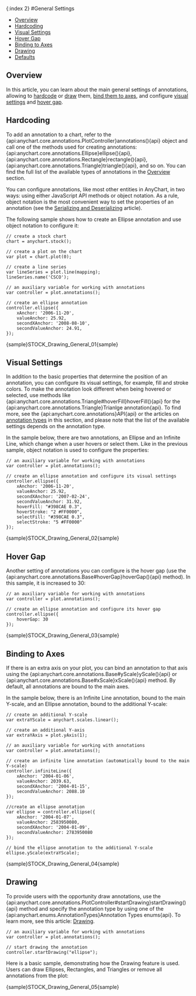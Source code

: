 {:index 2}
#General Settings

* [Overview](#overview)
* [Hardcoding](#hardcoding_annotations)
* [Visual Settings](#visual_settings)
* [Hover Gap](#hover_gap)
* [Binding to Axes](#binding_to_axes)
* [Drawing](#drawing)
* [Defaults](#defaults)

## Overview

In this article, you can learn about the main general settings of annotations, allowing to [hardcode](#hardcoding) or [draw](#drawing) them, [bind them to axes](#binding_to_axes), and configure [visual settings](#visual_settings) and [hover gap](#hover_gap).

## Hardcoding

To add an annotation to a chart, refer to the {api:anychart.core.annotations.PlotController}annotations(){api} object and call one of the methods used for creating annotations: {api:anychart.core.annotations.Ellipse}ellipse(){api}, {api:anychart.core.annotations.Rectangle}rectangle(){api}, {api:anychart.core.annotations.Triangle}triangle(){api}, and so on. You can find the full list of the available types of annotations in the [Overview](Overview#annotation_types) section.

You can configure annotations, like most other entities in AnyChart, in two ways: using either JavaScript API methods or object notation. As a rule, object notation is the most convenient way to set the properties of an annotation (see the [Serializing and Deserializing](Serializing_Deserializing) article).

The following sample shows how to create an Ellipse annotation and use object notation to configure it:


```
// create a stock chart
chart = anychart.stock();

// create a plot on the chart
var plot = chart.plot(0);

// create a line series
var lineSeries = plot.line(mapping);
lineSeries.name('CSCO');

// an auxiliary variable for working with annotations
var controller = plot.annotations();

// create an ellipse annotation
controller.ellipse({
    xAnchor: '2006-11-20',
    valueAnchor: 25.92,
    secondXAnchor: '2008-08-10',
    secondValueAnchor: 24.91,
});
```

{sample}STOCK\_Drawing\_General\_01{sample}

## Visual Settings

In addition to the basic properties that determine the position of an annotation, you can configure its visual settings, for example, fill and stroke colors. To make the annotation look different when being hovered or selected, use methods like {api:anychart.core.annotations.Triangle#hoverFill}hoverFill(){api} for the {api:anychart.core.annotations.Triangle}Trianlge annotation{api}. To find more, see the {api:anychart.core.annotations}API{api} or the articles on [annotation types](Overview#annotation_types) in this section, and please note that the list of the available settings depends on the annotation type.

In the sample below, there are two annotations, an Ellipse and an Infinite Line, which change when a user hovers or select them. Like in the previous sample, object notation is used to configure the properties:

```
// an auxiliary variable for working with annotations
var controller = plot.annotations();

// create an ellipse annotation and configure its visual settings
controller.ellipse({
    xAnchor: '2006-11-20',
    valueAnchor: 25.92,
    secondXAnchor: '2007-02-24',
    secondValueAnchor: 31.92,
    hoverFill: "#398CAE 0.3",
    hoverStroke: "2 #FF0000",
    selectFill: "#398CAE 0.3",
    selectStroke: "5 #FF0000"
});
```

{sample}STOCK\_Drawing\_General\_02{sample}

## Hover Gap

Another setting of annotations you can configure is the hover gap (use the {api:anychart.core.annotations.Base#hoverGap}hoverGap(){api} method). In this sample, it is increased to 30:

```
// an auxiliary variable for working with annotations
var controller = plot.annotations();

// create an ellipse annotation and configure its hover gap
controller.ellipse({
    hoverGap: 30
});
```

{sample}STOCK\_Drawing\_General\_03{sample}

## Binding to Axes

If there is an extra axis on your plot, you can bind an annotation to that axis using the {api:anychart.core.annotations.Base#yScale}yScale(){api} or {api:anychart.core.annotations.Base#xScale}xScale(){api} method. By default, all annotations are bound to the main axes.

In the sample below, there is an Infinite Line annotation, bound to the main Y-scale, and an Ellipse annotation, bound to the additional Y-scale:

```
// create an additional Y-scale
var extraYScale = anychart.scales.linear();

// create an additional Y-axis
var extraYAxis = plot.yAxis(1);

// an auxiliary variable for working with annotations
var controller = plot.annotations();

// create an infinite line annotation (automatically bound to the main Y-scale)
controller.infiniteLine({
    xAnchor: '2004-01-06',
    valueAnchor: 2039.63,
    secondXAnchor: '2004-01-15',
    secondValueAnchor: 2088.10
});

//create an ellipse annotation
var ellipse = controller.ellipse({
    xAnchor: '2004-01-07',
    valueAnchor: 2583950080,
    secondXAnchor: '2004-01-09',
    secondValueAnchor: 2783950080
});

// bind the ellipse annotation to the additional Y-scale
ellipse.yScale(extraYScale);
```

{sample}STOCK\_Drawing\_General\_04{sample}

## Drawing

To provide users with the opportunity draw annotations, use the {api:anychart.core.annotations.PlotController#startDrawing}startDrawing(){api} method and specify the annotation type by using one of the {api:anychart.enums.AnnotationTypes}Annotation Types enums{api}. To learn more, see this article: [Drawing](Drawing).

```
// an auxiliary variable for working with annotations
var controller = plot.annotations();

// start drawing the annotation
controller.startDrawing("ellipse");
```

Here is a basic sample, demonstrating how the Drawing feature is used. Users can draw Ellipses, Rectangles, and Triangles or remove all annotations from the plot:

{sample}STOCK\_Drawing\_General\_05{sample}